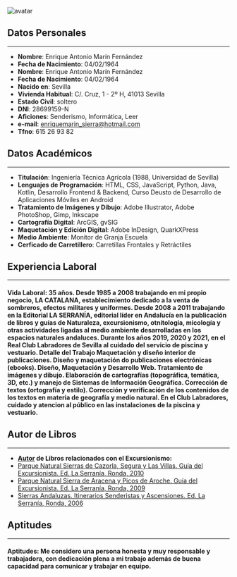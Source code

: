 ![avatar](img/avatar.jpeg)

## Datos Personales

---

- **Nombre**: Enrique Antonio Marín Fernández
- **Fecha de Nacimiento**: 04/02/1964
- **Nombre**: Enrique Antonio Marín Fernández
- **Fecha de Nacimiento**: 04/02/1964
- **Nacido en**: Sevilla
- **Vivienda Habitual**: C/. Cruz, 1 - 2º H, 41013 Sevilla
- **Estado Civil**: soltero
- **DNI**: 28699159-N
- **Aficiones**: Senderismo, Informática, Leer
- **e-mail**: enriquemarin_sierra@hotmail.com
- **Tfno**: 615 26 93 82

## Datos Académicos

---

- **Titulación**: Ingeniería Técnica Agrícola (1988, Universidad de Sevilla)
- **Lenguajes de Programación**: HTML, CSS, JavaScript, Python, Java, Kotlin, Desarrollo Frontend & Backend, Curso Deusto de Desarrollo de Aplicaciones Móviles en Android
- **Tratamiento de Imágenes y Dibujo**: Adobe Illustrator, Adobe PhotoShop, Gimp, Inkscape
- **Cartografía Digital**: ArcGIS, gvSIG
- **Maquetación y Edición Digital**: Adobe InDesign, QuarkXPress
- **Medio Ambiente**: Monitor de Granja Escuela
- **Cerficado de Carretillero**: Carretillas Frontales y Retráctiles

## Experiencia Laboral

---

#### **Vida Laboral: 35 años.** Desde 1985 a 2008 trabajando en mi propio negocio, LA CATALANA, establecimiento dedicado a la venta de sombreros, efectos militares y uniformes. Desde 2008 a 2011 trabajando en la Editorial LA SERRANÍA, editorial líder en Andalucía en la publicación de libros y guías de Naturaleza, excursionismo, otnitología, micología y otras actividades ligadas al medio ambiente desarrolladas en los espacios naturales andaluces. Durante los años 2019, 2020 y 2021, en el Real Club Labradores de Sevilla al cuidado del servicio de piscina y vestuario. **Detalle del Trabajo** Maquetación y diseño interior de publicaciones. Diseño y maquetación do publicaciones electrónicas (ebooks). Diseño, Maquetación y Desarrollo Web. Tratamiento de imágenes y dibujo. Elaboración de cartografías (topográfica, temática, 3D, etc.) y manejo de Sistemas de Información Geográfica. Corrección de textos (ortografía y estilo). Corrección y verificación de los contenidos de los textos en materia de geografía y medio natural. En el Club Labradores, cuidado y atencion al público en las instalaciones de la piscina y vestuario.

## Autor de Libros

---

- **[Autor](https://www.laserrania.org/autor/enrique-marin-fernandez/) de Libros relacionados con el Excursionismo:**
- [Parque Natural Sierras de Cazorla, Segura y Las Villas. Guía del Excursionista. Ed. La Serranía, Ronda, 2010](https://www.laserrania.org/producto/sierras-de-cazorla-segura-y-las-villas-guia-del-excursionista/)
- [Parque Natural Sierra de Aracena y Picos de Aroche. Guía del Excursionista. Ed. La Serranía, Ronda, 2009](https://www.laserrania.org/producto/parque-natural-sierra-de-aracena-y-picos-de-aroche-guia-del-excursionista/)
- [Sierras Andaluzas. Itinerarios Senderistas y Ascensiones. Ed. La Serranía, Ronda, 2006
  ](https://www.laserrania.org/producto/sierras-andaluzas-itinerarios-senderistas-y-ascensiones-2a-ed/)

## Aptitudes

---

#### **Aptitudes:** Me considero una persona honesta y muy responsable y trabajadora, con dedicación plena a mi trabajo además de buena capacidad para comunicar y trabajar en equipo.
